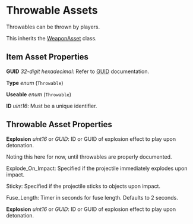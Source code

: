 Throwable Assets
================

Throwables can be thrown by players.

This inherits the [WeaponAsset](/ItemAsset/WeaponAsset.md) class.

Item Asset Properties
---------------------

**GUID** *32-digit hexadecimal*: Refer to [GUID](/GUID.md) documentation.

**Type** *enum* (`Throwable`)

**Useable** *enum* (`Throwable`)

**ID** *uint16*: Must be a unique identifier.

Throwable Asset Properties
--------------------------

**Explosion** *uint16* or *GUID*: ID or GUID of explosion effect to play upon detonation.


Noting this here for now, until throwables are properly documented.

Explode_On_Impact: Specified if the projectile immediately explodes upon impact.

Sticky: Specified if the projectile sticks to objects upon impact.

Fuse_Length: Timer in seconds for fuse length. Defaults to 2 seconds.

**Explosion** *uint16* or *GUID*: ID or GUID of explosion effect to play upon detonation.

